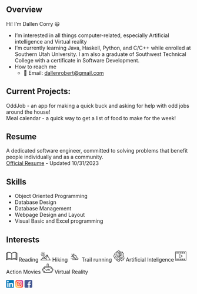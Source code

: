 Overview
-----
Hi! I’m Dallen Corry 😃
- I’m interested in all things computer-related, especially Artificial intelligence and Virtual reality
- I’m currently learning Java, Haskell, Python, and C/C++ while enrolled at Southern Utah University. I am also a graduate of Southwest Technical College with a certificate in Software Development.
- How to reach me 
  - :email: Email: dallenrobert@gmail.com 

Current Projects:
----
OddJob - an app for making a quick buck and asking for help with odd jobs around the house!<br>
Meal calendar - a quick way to get a list of food to make for the week!

Resume
----
A dedicated software engineer, committed to solving problems that benefit people individually and as a community. <br>
[Official Resume](https://github.com/DallenCorry/DallenCorry/blob/main/Resume%20Dallen%20Corry.pdf) - Updated 10/31/2023

Skills
----
<ul>
  <li>Object Oriented Programming</li>
  <li>Database Design</li>
  <li>Database Management</li>
  <li>Webpage Design and Layout</li>
  <li>Visual Basic and Excel programming</li>
</ul>

Interests
---

<img src="https://github.com/DallenCorry/DallenCorry/blob/main/images/book.png" alt="Image:book" height = 30> Reading
<img src="https://github.com/DallenCorry/DallenCorry/blob/main/images/mountains.png" alt="Image:book" height = 30> Hiking
<img src="https://github.com/DallenCorry/DallenCorry/blob/main/images/shoe.png" alt="Image:book" height = 30> Trail running
<img src="https://github.com/DallenCorry/DallenCorry/blob/main/images/aiBrain.png" alt="Image:book" height = 30> Artificial Inteligence
<img src="https://github.com/DallenCorry/DallenCorry/blob/main/images/playVideoIcon.png" alt="Image:book" height = 30> Action Movies
<img src="https://github.com/DallenCorry/DallenCorry/blob/main/images/vrHeadset.png" alt="Image:book" height = 30> Virtual Reality


<a href="www.linkedin.com/in/dallen-corry"><img src="https://github.com/DallenCorry/DallenCorry/blob/main/images/linkedin.svg" alt="icon | LinkedIn" height=21></a>
<a href="https://www.instagram.com/dallencorry/"><img src="https://github.com/DallenCorry/DallenCorry/blob/main/images/instagram.svg" alt="icon | Instagram" height=21></a>
<a href="www.facebook.com/dallen.corry"><img src="https://github.com/DallenCorry/DallenCorry/blob/main/images/facebook.png" alt="icon | Facebook" height=21></a>

<!--
DallenCorry/DallenCorry is a ✨ special ✨ repository because its `README.md` (this file) appears on your GitHub profile.
You can click the Preview link to take a look at your changes.
-->
